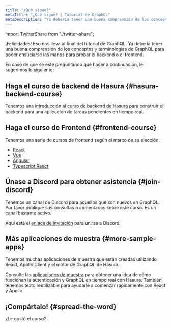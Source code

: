 ```yaml
---
title: "¿Qué sigue?"
metaTitle: "¿Qué sigue? | Tutorial de GraphQL"
metaDescription: "Ya debería tener una buena comprensión de los conceptos y terminologías de GraphQL para poder ensuciarse las manos para probar el backend o el frontend."
---
```


import TwitterShare from "./twitter-share";

¡Felicidades! Eso nos lleva al final del tutorial de GraphQL. Ya debería tener una buena comprensión de los conceptos y terminologías de GraphQL para poder ensuciarse las manos para probar el backend o el frontend.

En caso de que se esté preguntando qué hacer a continuación, le sugerimos lo siguiente:

## Haga el curso de backend de Hasura {#hasura-backend-course}
Tenemos una [introducción al curso de backend de Hasura](https://hasura.io/learn/graphql/hasura/introduction/) para construir el backend para una aplicación de tareas pendientes en tiempo real.

## Haga el curso de Frontend {#frontend-course}
Tenemos una serie de cursos de frontend según el marco de su elección.
- [React](https://hasura.io/learn/graphql/react/introduction/)
- [Vue](https://hasura.io/learn/graphql/vue/introduction/)
- [Angular](https://hasura.io/learn/graphql/angular-apollo/introduction/)
- [Typescript React](https://hasura.io/learn/graphql/typescript-react-apollo/introduction/)

## Únase a Discord para obtener asistencia {#join-discord}
Tenemos un canal de Discord para aquellos que son nuevos en GraphQL. Por favor publique sus consultas o comentarios sobre este curso. Es un canal bastante activo.

Aquí está el [enlace de invitación](https://discord.com/invite/hasura) para unirse a Discord.

## Más aplicaciones de muestra {#more-sample-apps}
Tenemos muchas aplicaciones de muestra que están creadas utilizando React, Apollo Client y el motor de GraphQL de Hasura.

Consulte las [aplicaciones de muestra](https://hasura.io/sample-apps) para obtener una idea de cómo funcionan la autenticación y GraphQL en tiempo real con Hasura. También tenemos texto reutilizable para ayudarle a comenzar rápidamente con React y Apollo.

## ¡Compártalo! {#spread-the-word}
<TwitterShare />¿Le gustó el curso?

